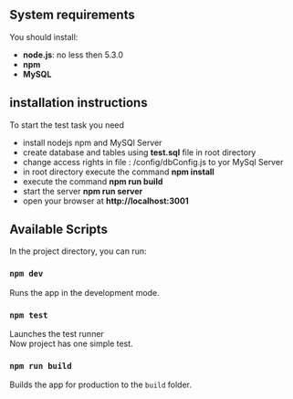 ## System requirements
You should install:

- **node.js**: no less then 5.3.0 
- **npm**
- **MySQL** 

## installation instructions
To start the test task you need
- install nodejs npm and MySQl Server
- create database and tables using **test.sql** file in root directory
- change access rights in file : /config/dbConfig.js to yor MySql Server
- in root directory execute the command **npm install**
- execute the command **npm run build**
- start the server **npm run server**
- open your browser at **http://localhost:3001**

## Available Scripts

In the project directory, you can run:

### `npm dev`

Runs the app in the development mode.<br>

### `npm test`

Launches the test runner <br>
Now project has one simple test.

### `npm run build`

Builds the app for production to the `build` folder.<br>

